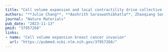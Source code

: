 ```yaml
---
title: "Cell volume expansion and local contractility drive collective invasion of the basement membrane in breast cancer"
authors: "**Julie Chang**, **Aashrith Saraswathibhatla**, Zhaoqiang Song, Sushama Varma, Colline Sanchez, Naomi Hassan Kahtan Alyafei, Dhiraj Indana, Raleigh Slyman, Sucheta Srivastava, Katherine Liu, Michael C. Bassik, M. Peter Marinkovich, Louis Hodgson, Vivek Shenoy, Robert B. West & Ovijit Chaudhuri"
journal: "Nature Materials"
pub_date: "2023-11-13"
pmid: "37957268"
links:
- name: "Cell volume expansion breast cancer invasion"
  url: "https://pubmed.ncbi.nlm.nih.gov/37957268/"
---
```

